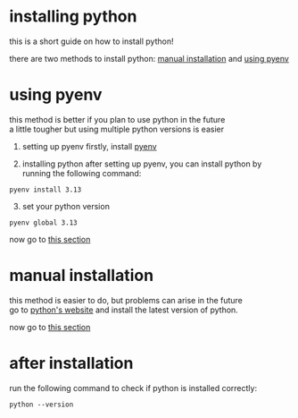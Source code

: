 # installing python
this is a short guide on how to install python!

there are two methods to install python: [manual installation](INSTALLPYTHON.md#manual-installation) and [using pyenv](INSTALLPYTHON.md#using-pyenv)

# using pyenv
this method is better if you plan to use python in the future  
a little tougher but using multiple python versions is easier  

1. setting up pyenv
firstly, install [pyenv](https://github.com/pyenv/pyenv?tab=readme-ov-file#installation)  

2. installing python
after setting up pyenv, you can install python by running the following command:

```
pyenv install 3.13
```

3. set your python version
```
pyenv global 3.13
```

now go to [this section](INSTALLPYTHON.md#after-installation)

# manual installation
this method is easier to do, but problems can arise in the future  
go to [python's website](https://www.python.org/downloads/) and install the latest version of python.  

now go to [this section](INSTALLPYTHON.md#after-installation)

# after installation
run the following command to check if python is installed correctly:

```
python --version
```
